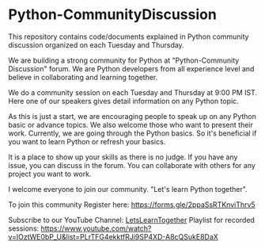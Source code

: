 # Python-CommunityDiscussion


This repository contains code/documents explained in Python community discussion organized on each Tuesday and Thursday.

We are building a strong community for Python at "Python-Community Discussion" forum. We are Python developers from all experience level and believe in collaborating and learning together.

We do a community session on each Tuesday and Thursday at 9:00 PM IST. Here one of our speakers gives detail information on any Python topic.

As this is just a start, we are encouraging people to speak up on any Python basic or advance topics. We also welcome those who want to present their work.
Currently, we are going through the Python basics. So it's beneficial if you want to learn Python or refresh your basics.

It is a place to show up your skills as there is no judge. If you have any issue, you can discuss in the forum. You can collaborate with others for any project you want to work.

I welcome everyone to join our community.
"Let's learn Python together".

To join this community Register here: https://forms.gle/2ppaSsRTKnviThrv5


Subscribe to our YouTube Channel: [LetsLearnTogether](https://www.youtube.com/channel/UCBIypTJTZ_BOEoUKMAq_8MQ)
Playlist for recorded sessions: https://www.youtube.com/watch?v=IOztWE0bP_U&list=PLrTFG4ekktfRJi9SP4XD-A8cQSukE8DaX
